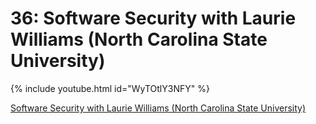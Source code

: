 # 36: Software Security with Laurie Williams (North Carolina State University)

{% include youtube.html id="WyTOtlY3NFY" %}


[Software Security with Laurie Williams (North Carolina State University)](https://podcasters.spotify.com/pod/show/fronteirases/episodes/36-Software-Security-with-Laurie-Williams-North-Carolina-State-University-e25vn50)
